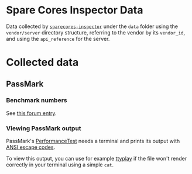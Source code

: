 # Spare Cores Inspector Data

Data collected by [`sparecores-inspector`](https://github.com/SpareCores/sc-inspector)
under the `data` folder using the `vendor/server` directory structure, referring to the
vendor by its `vendor_id`, and using the `api_reference` for the server.


# Collected data

## PassMark

### Benchmark numbers

See [this forum entry](https://forums.passmark.com/performancetest/4599-formula-cpu-mark-memory-mark-and-disk-mark/page2#post54964).

### Viewing PassMark output

PassMark's [PerformanceTest](https://www.passmark.com/products/pt_linux/download.php) needs a terminal and prints its output with [ANSI escape codes](https://github.com/SpareCores/sc-inspector-data/blob/e49a5d4efe496e77ac8721e6b7910b138a2dff41/data/aws/r5.large/passmark/stderr#L1).

To view this output, you can use for example [ttyplay](https://manpages.ubuntu.com/manpages/noble/man1/ttyplay.1.html) if the file won't render correctly in your terminal
using a simple `cat`.

